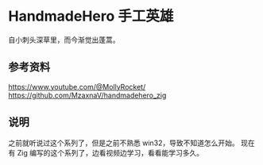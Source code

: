 # HandmadeHero 手工英雄

自小刺头深草里，而今渐觉出蓬蒿。

## 参考资料

<https://www.youtube.com/@MollyRocket/>
<https://github.com/MzaxnaV/handmadehero_zig>

## 说明

之前就听说过这个系列了，但是之前不熟悉 win32，导致不知道怎么开始。
现在有 Zig 编写的这个系列了，边看视频边学习，看看能学习多久。
